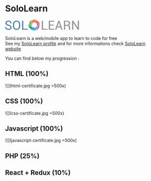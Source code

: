 # SoloLearn

![](sololearn-logo.png)

SoloLearn is a web/mobile app to learn to code for free   
See my [SoloLearn profile](https://www.sololearn.com/Profile/15111879o) and for more informations check [SoloLearn website](https://www.sololearn.com/)


You can find below my progression :

## HTML (100%)

![](html-certificate.jpg =500x)

## CSS (100%)

![](css-certificate.jpg =500x)

## Javascript (100%)

![](javascript-certificate.jpg =500x)

## PHP (25%)

## React + Redux (10%)